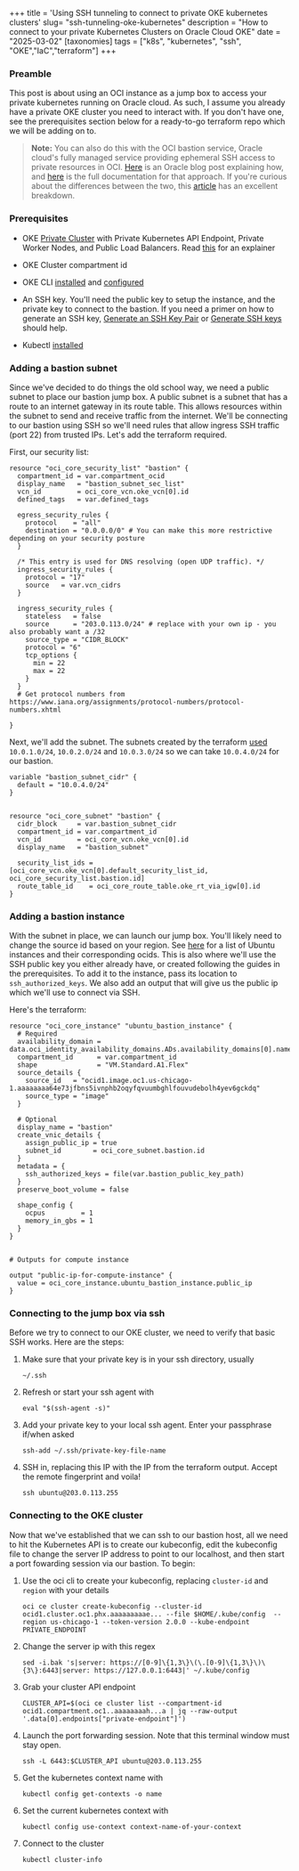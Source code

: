 +++
title = 'Using SSH tunneling to connect to private OKE kubernetes clusters'
slug= "ssh-tunneling-oke-kubernetes"
description = "How to connect to your private Kubernetes Clusters on Oracle Cloud OKE"
date = "2025-03-02"
[taxonomies] 
tags = ["k8s", "kubernetes", "ssh", "OKE","IaC","terraform"]
+++

### Preamble
This post is about using an OCI instance as a jump box to access your private kubernetes running on Oracle cloud. As such, I assume you already have a private OKE cluster you need to interact with. If you don't have one, see the prerequisites section below for a ready-to-go terraform repo which we will be adding on to.

> **Note:** 
> You can also do this with the OCI bastion service, Oracle cloud's fully managed service providing ephemeral SSH access to private resources in OCI. [Here](https://www.ateam-oracle.com/post/using-oci-bastion-service-to-manage-private-oke-kubernetes-clusters) is an Oracle blog post explaining how, and [here](https://docs.oracle.com/en-us/iaas/Content/ContEng/Tasks/contengsettingupbastion.htm) is the full documentation for that approach. If you're curious about the differences between the two, this [article](https://www.ateam-oracle.com/post/simplify-secure-access-to-oracle-workloads-using-bastions) has an excellent breakdown. 


### Prerequisites

- OKE [Private Cluster](https://github.com/oracle-devrel/terraform-oci-arch-oke/tree/main/examples/oke-public-lb-private-api-endpoint-and-workers-no-existing-network) with Private Kubernetes API Endpoint, Private Worker Nodes, and Public Load Balancers. Read [this](https://docs.oracle.com/en-us/iaas/Content/ContEng/Concepts/contengnetworkconfigexample.htm#example-flannel-cni-privatek8sapi_privateworkers_publiclb) for an explainer

- OKE Cluster compartment id

- OKE CLI [installed](https://docs.oracle.com/en-us/iaas/Content/API/SDKDocs/cliinstall.htm#InstallingCLI) and [configured](https://docs.oracle.com/en-us/iaas/Content/API/SDKDocs/cliinstall.htm#configfile)

- An SSH key. You'll need the public key to setup the instance, and the private key to connect to the bastion. If you need a primer on how to generate an SSH key, [Generate an SSH Key Pair](https://docs.oracle.com/en/cloud/cloud-at-customer/occ-get-started/generate-ssh-key-pair.html) or [Generate SSH keys](https://docs.oracle.com/en/learn/generate_ssh_keys/index.html#introduction) should help.

- Kubectl [installed](https://kubernetes.io/docs/tasks/tools/#kubectl)

### Adding a bastion subnet 

Since we've decided to do things the old school way, we need a public subnet to place our bastion jump box. A public subnet is a subnet that has a route to an internet gateway in its route table. This allows resources within the subnet to send and receive traffic from the internet. We'll be connecting to our bastion using SSH so we'll need rules that allow ingress SSH traffic (port 22) from trusted IPs. Let's add the terraform required. 

First, our security list:

```
resource "oci_core_security_list" "bastion" {
  compartment_id = var.compartment_ocid
  display_name   = "bastion_subnet_sec_list"
  vcn_id         = oci_core_vcn.oke_vcn[0].id
  defined_tags   = var.defined_tags

  egress_security_rules {
    protocol    = "all"
    destination = "0.0.0.0/0" # You can make this more restrictive depending on your security posture
  }

  /* This entry is used for DNS resolving (open UDP traffic). */
  ingress_security_rules {
    protocol = "17"
    source   = var.vcn_cidrs
  }

  ingress_security_rules {
    stateless   = false
    source      = "203.0.113.0/24" # replace with your own ip - you also probably want a /32
    source_type = "CIDR_BLOCK"
    protocol = "6"
    tcp_options {
      min = 22
      max = 22
    }
  }
  # Get protocol numbers from https://www.iana.org/assignments/protocol-numbers/protocol-numbers.xhtml
    
}
```

Next, we'll add the subnet. The subnets created by the terraform [used](https://github.com/oracle-devrel/terraform-oci-arch-oke/blob/main/variables.tf#L36-L55) `10.0.1.0/24`, `10.0.2.0/24` and `10.0.3.0/24` so we can take `10.0.4.0/24` for our bastion.


```
variable "bastion_subnet_cidr" {
  default = "10.0.4.0/24"
}


resource "oci_core_subnet" "bastion" {
  cidr_block     = var.bastion_subnet_cidr
  compartment_id = var.compartment_id
  vcn_id         = oci_core_vcn.oke_vcn[0].id
  display_name   = "bastion_subnet"

  security_list_ids = [oci_core_vcn.oke_vcn[0].default_security_list_id, oci_core_security_list.bastion.id]
  route_table_id    = oci_core_route_table.oke_rt_via_igw[0].id
}
```

### Adding a bastion instance

With the subnet in place, we can launch our jump box. You'll likely need to change the source id based on your region. See [here](https://docs.oracle.com/en-us/iaas/images/ubuntu-2204/) for a list of Ubuntu instances and their corresponding ocids. This is also where we'll use the SSH public key you either already have, or created following the guides in the prerequisites. To add it to the instance, pass its location to `ssh_authorized_keys`. We also add an output that will give us the public ip which we'll use to connect via SSH.

Here's the terraform:

```
resource "oci_core_instance" "ubuntu_bastion_instance" {
  # Required
  availability_domain = data.oci_identity_availability_domains.ADs.availability_domains[0].name
  compartment_id      = var.compartment_id
  shape               = "VM.Standard.A1.Flex"
  source_details {
    source_id   = "ocid1.image.oc1.us-chicago-1.aaaaaaaa64e73jfbns5ivnphb2oqyfqvuumbghlfouvudebolh4yev6gckdq" 
    source_type = "image"
  }

  # Optional
  display_name = "bastion"
  create_vnic_details {
    assign_public_ip = true
    subnet_id        = oci_core_subnet.bastion.id
  }
  metadata = {
    ssh_authorized_keys = file(var.bastion_public_key_path)
  }
  preserve_boot_volume = false

  shape_config {
    ocpus         = 1
    memory_in_gbs = 1
  }
}


# Outputs for compute instance

output "public-ip-for-compute-instance" {
  value = oci_core_instance.ubuntu_bastion_instance.public_ip
}

```

### Connecting to the jump box via ssh

Before we try to connect to our OKE cluster, we need to verify that basic SSH works. Here are the steps:

1. Make sure that your private key is in your ssh directory, usually 

    ```
    ~/.ssh
    ```

1. Refresh or start your ssh agent with 
    ```
    eval "$(ssh-agent -s)"
    ```

1. Add your private key to your local ssh agent. Enter your passphrase if/when asked
    ```
    ssh-add ~/.ssh/private-key-file-name
    ```

1. SSH in, replacing this IP with the IP from the terraform output. Accept the remote fingerprint and voila! 
    ```
    ssh ubuntu@203.0.113.255
    ```


### Connecting to the OKE cluster

Now that we've established that we can ssh to our bastion host, all we need to hit the Kubernetes API is to create our kubeconfig, edit the kubeconfig file to change the server IP address to point to our localhost, and then start a port fowarding session via our bastion. To begin:

1. Use the oci cli to create your kubeconfig, replacing `cluster-id` and `region` with your details

    ```
    oci ce cluster create-kubeconfig --cluster-id ocid1.cluster.oc1.phx.aaaaaaaaae... --file $HOME/.kube/config  --region us-chicago-1 --token-version 2.0.0 --kube-endpoint PRIVATE_ENDPOINT
    ```

1. Change the server ip with this regex

    ```
    sed -i.bak 's|server: https://[0-9]\{1,3\}\(\.[0-9]\{1,3\}\)\{3\}:6443|server: https://127.0.0.1:6443|' ~/.kube/config
    ```

1. Grab your cluster API endpoint
    ```
    CLUSTER_API=$(oci ce cluster list --compartment-id ocid1.compartment.oc1..aaaaaaaah...a | jq --raw-output '.data[0].endpoints["private-endpoint"]')
    ```
1. Launch the port forwarding session. Note that this terminal window must stay open.  
    ```
    ssh -L 6443:$CLUSTER_API ubuntu@203.0.113.255
    ```

1. Get the kubernetes context name with 
    ```
    kubectl config get-contexts -o name
    ```

1. Set the current kubernetes context with 
    ```
    kubectl config use-context context-name-of-your-context
    ```

1. Connect to the cluster
    ```
    kubectl cluster-info
    ```
